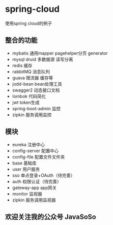 # spring-cloud
使用spring cloud的例子

## 整合的功能
- mybatis 通用mapper pagehelper分页 generator
- mysql druid 多数据源 读写分离 
- redis 缓存
- rabbitMQ 消息队列
- guava 限流器 缓存等
- jodd-bean bean处理工具 
- swagger2 动态接口文档
- lombok 代码简化
- jwt token生成
- spring-boot-admin 监控
- zipkin 服务调用监控

## 模块
- eureka        注册中心
- config-server 配置中心
- config-file   配置文件文件夹
- base          基础库
- user          用户服务
- sso           单点登录+OAuth（待完善）
- auth          权限认证（待完善）
- gateway-app   app网关
- monitor       监视器
- zipkin        服务调用监视器

## 欢迎关注我的公众号 JavaSoSo 